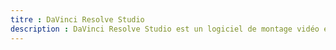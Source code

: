 ```yaml
---
titre : DaVinci Resolve Studio
description : DaVinci Resolve Studio est un logiciel de montage vidéo et d'étalonnage professionnel.
---
```

